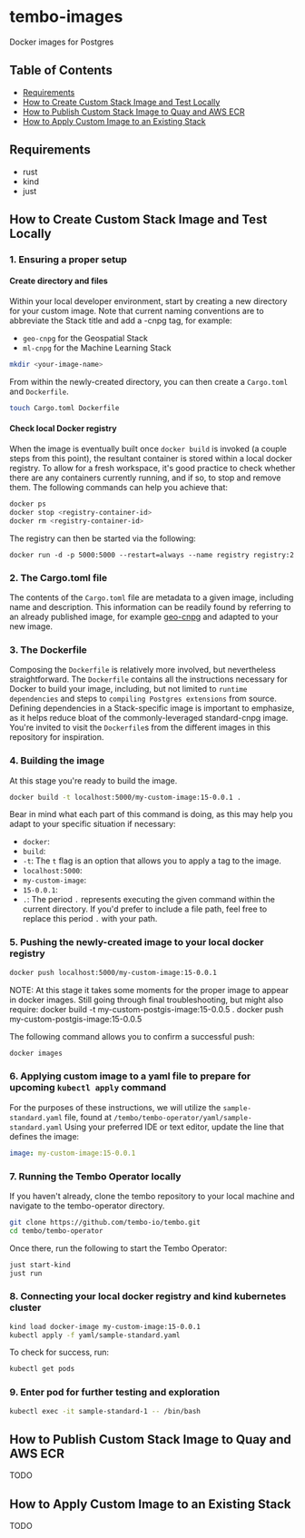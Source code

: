 # tembo-images
Docker images for Postgres

## Table of Contents

- [Requirements](#requirements)
- [How to Create Custom Stack Image and Test Locally](#how-to-create-custom-stack-image-and-test-locally) 
- [How to Publish Custom Stack Image to Quay and AWS ECR](#how-to-publish-custom-stack-image-to-quay-and-aws-ecr)
- [How to Apply Custom Image to an Existing Stack](#how-to-apply-custom-image-to-an-existing-stack)

## Requirements

- rust
- kind
- just

## How to Create Custom Stack Image and Test Locally

### 1. Ensuring a proper setup

#### Create directory and files

Within your local developer environment, start by creating a new directory for your custom image. Note that current naming conventions are to abbreviate the Stack title and add a -cnpg tag, for example:

- `geo-cnpg` for the Geospatial Stack
- `ml-cnpg` for the Machine Learning Stack

```sh
mkdir <your-image-name>
```

From within the newly-created directory, you can then create a `Cargo.toml` and `Dockerfile`.

``` sh
touch Cargo.toml Dockerfile
```

#### Check local Docker registry

When the image is eventually built once `docker build` is invoked (a couple steps from this point), the resultant container is stored within a local docker registry.
To allow for a fresh workspace, it's good practice to check whether there are any containers currently running, and if so, to stop and remove them.
The following commands can help you achieve that:

``` sh
docker ps
docker stop <registry-container-id>
docker rm <registry-container-id>
```

The registry can then be started via the following:

```
docker run -d -p 5000:5000 --restart=always --name registry registry:2
```

### 2. The Cargo.toml file

The contents of the `Cargo.toml` file are metadata to a given image, including name and description.
This information can be readily found by referring to an already published image, for example [geo-cnpg](https://github.com/tembo-io/tembo-images/blob/main/geo-cnpg/Cargo.toml) and adapted to your new image.

### 3. The Dockerfile

Composing the `Dockerfile` is relatively more involved, but nevertheless straightforward.
The `Dockerfile` contains all the instructions necessary for Docker to build your image, including, but not limited to `runtime dependencies` and steps to `compiling Postgres extensions` from source.
Defining dependencies in a Stack-specific image is important to emphasize, as it helps reduce bloat of the commonly-leveraged standard-cnpg image.
You're invited to visit the `Dockerfile`s from the different images in this repository for inspiration.

### 4. Building the image

At this stage you're ready to build the image. 

```sh
docker build -t localhost:5000/my-custom-image:15-0.0.1 .
```

Bear in mind what each part of this command is doing, as this may help you adapt to your specific situation if necessary:

- `docker`:
- `build`:
- `-t`: The `t` flag is an option that allows you to apply a tag to the image.
- `localhost:5000`:
- `my-custom-image`:
- `15-0.0.1`:
- `.`: The period `.` represents executing the given command within the current directory. If you'd prefer to include a file path, feel free to replace this period `.` with your path. 

### 5. Pushing the newly-created image to your local docker registry

```sh
docker push localhost:5000/my-custom-image:15-0.0.1
```

NOTE: At this stage it takes some moments for the proper image to appear in docker images. Still going through final troubleshooting, but might also require:
docker build -t my-custom-postgis-image:15-0.0.5 .
docker push my-custom-postgis-image:15-0.0.5

The following command allows you to confirm a successful push:

```sh
docker images
```

### 6. Applying custom image to a yaml file to prepare for upcoming `kubectl apply` command

For the purposes of these instructions, we will utilize the `sample-standard.yaml` file, found at `/tembo/tembo-operator/yaml/sample-standard.yaml`
Using your preferred IDE or text editor, update the line that defines the image:

```yaml
image: my-custom-image:15-0.0.1
```

### 7. Running the Tembo Operator locally

If you haven't already, clone the tembo repository to your local machine and navigate to the tembo-operator directory.

```sh
git clone https://github.com/tembo-io/tembo.git
cd tembo/tembo-operator
```

Once there, run the following to start the Tembo Operator:

```sh
just start-kind
just run
```

### 8. Connecting your local docker registry and kind kubernetes cluster

```sh
kind load docker-image my-custom-image:15-0.0.1
kubectl apply -f yaml/sample-standard.yaml
```

To check for success, run:

```sh
kubectl get pods
```

### 9. Enter pod for further testing and exploration

```sh
kubectl exec -it sample-standard-1 -- /bin/bash
```

## How to Publish Custom Stack Image to Quay and AWS ECR
TODO

## How to Apply Custom Image to an Existing Stack
TODO
